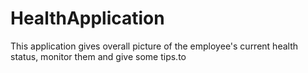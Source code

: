 # HealthApplication
This application gives overall picture of the employee's current health status, monitor them and give some tips.to 
